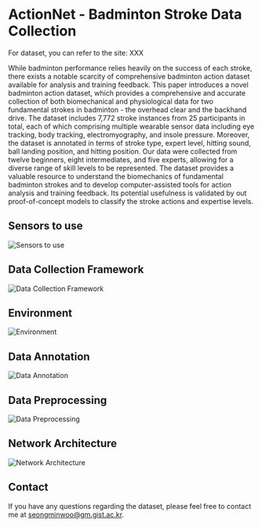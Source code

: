 
# ActionNet - Badminton Stroke Data Collection

For dataset, you can refer to the site: XXX

While badminton performance relies heavily on the success of each stroke, there exists a notable scarcity of comprehensive badminton action dataset available for analysis and training feedback. This paper introduces a novel badminton action dataset, which provides a comprehensive and accurate collection of both biomechanical and physiological data for two fundamental strokes in badminton - the overhead clear and the backhand drive. The dataset includes 7,772 stroke instances from 25 participants in total, each of which comprising multiple wearable sensor data including eye tracking, body tracking, electromyography, and insole pressure. Moreover, the dataset is annotated in terms of stroke type, expert level, hitting sound, ball landing position, and hitting position. Our data were collected from twelve beginners, eight intermediates, and five experts, allowing for a diverse range of skill levels to be represented. The dataset provides a valuable resource to understand the biomechanics of fundamental badminton strokes and to develop computer-assisted tools for action analysis and training feedback. Its potential usefulness is validated by out proof-of-concept models to classify the stroke actions and expertise levels.

## Sensors to use

![Sensors to use](https://user-images.githubusercontent.com/79134282/233352475-a961fe8a-ba6c-4d77-a83b-8449ddeea52e.jpg)

## Data Collection Framework

![Data Collection Framework](https://user-images.githubusercontent.com/79134282/233351724-3bba3af4-1cbf-442c-a77f-a836ac986298.jpg)

## Environment

![Environment](https://user-images.githubusercontent.com/79134282/233352857-31ca2d5e-73ab-4e29-b44b-ae304c2011ab.jpg)

## Data Annotation

![Data Annotation](https://user-images.githubusercontent.com/79134282/233352940-9f69c707-3154-4b1d-895c-544ca3766143.jpg)

## Data Preprocessing

![Data Preprocessing](https://user-images.githubusercontent.com/79134282/233353008-060aae23-26a0-4684-8337-97ab22ac88e7.jpg)

## Network Architecture

![Network Architecture](https://user-images.githubusercontent.com/79134282/233352749-cfac7fec-f370-4b53-a91e-d581793011a0.jpg)



## Contact

If you have any questions regarding the dataset, please feel free to contact me at seongminwoo@gm.gist.ac.kr.









